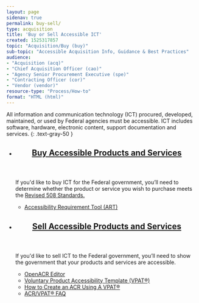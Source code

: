 ```yaml
---
layout: page
sidenav: true
permalink: buy-sell/
type: acquisition
title: 'Buy or Sell Accessible ICT'
created: 1525317857
topic: "Acquisition/Buy (buy)"
sub-topic: "Accessible Acquisition Info, Guidance & Best Practices"
audience:
- "Acquisition (acq)"
- "Chief Acquisition Officer (cao)"
- "Agency Senior Procurement Executive (spe)"
- "Contracting Officer (cor)"
- "Vendor (vendor)"
resource-type: "Process/How-to"
format: "HTML (html)"
---
```


All information and communication technology (ICT) procured, developed, maintained, or used by Federal agencies must be accessible. ICT includes software, hardware, electronic content, support documentation and services.
{: .text-gray-50 }

<section class="usa-section">
<ul class="usa-card-group">
  <li class="tablet:grid-col-6 usa-card">
    <div class="usa-card__container radius-md">
      <header class="usa-card__header">
        <h2 class="usa-card__heading font-family-sans"><a href="{{site.baseurl}}/buy/">Buy Accessible Products and Services</a></h2>
      </header>
      <div class="usa-card__body">
        <p>If you'd like to buy ICT for the Federal government, you&rsquo;ll need to determine whether the product or service you wish to purchase meets the <a href="https://www.access-board.gov/guidelines-and-standards/communications-and-it/about-the-ict-refresh/final-rule/text-of-the-standards-and-guidelines">Revised 508 Standards.</a></p>
        <ul class="add-list-reset">
          <li><a href="{{site.baseurl}}/art/">Accessibility Requirement Tool (ART)</a></li>
        </ul>
      </div>
    </div>
  </li>
  <li class="tablet:grid-col-6 usa-card">
    <div class="usa-card__container radius-md">
      <header class="usa-card__header">
        <h2 class="usa-card__heading font-family-sans"><a href="{{site.baseurl}}/sell/">Sell Accessible Products and Services</a></h2>
      </header>
      <div class="usa-card__body">
        <p>If you'd like to sell ICT to the Federal government, you’ll need to show the government that your products and services are accessible.</p>
        <ul class="add-list-reset">
          <li><a href="{{site.baseurl}}/tools/openacr-editor/">OpenACR Editor</a></li>
          <li><a href="{{site.baseurl}}/sell/vpat/">Voluntary Product Accessibility Template (VPAT&reg;)</a></li>
          <li><a href="{{site.baseurl}}/sell/how-to-create-acr-with-vpat/">How to Create an ACR Using A VPAT&reg;</a></li>
          <li><a href="{{site.baseurl}}/sell/acr-vpat-faq/">ACR/VPAT&reg; FAQ</a></li>
        </ul>
      </div>
    </div>
  </li>
</ul>
</section>